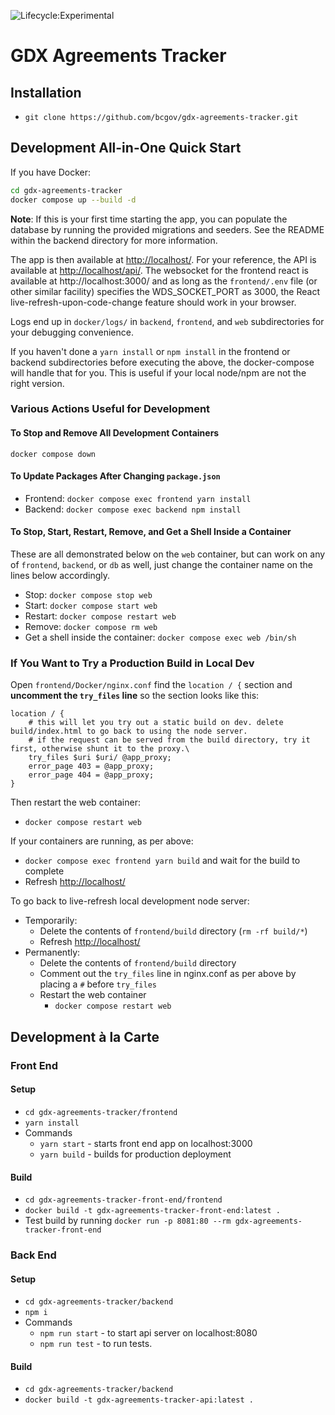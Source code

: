 ![Lifecycle:Experimental](https://img.shields.io/badge/Lifecycle-Experimental-339999)

# GDX Agreements Tracker

## Installation
* ```git clone https://github.com/bcgov/gdx-agreements-tracker.git```

## Development All-in-One Quick Start
If you have Docker:
```bash
cd gdx-agreements-tracker
docker compose up --build -d
```

**Note**: If this is your first time starting the app, you can populate the database by running the provided migrations and seeders. See the README within the backend directory for more information.

The app is then available at [http://localhost/](http://localhost/). For your reference, the API is available at [http://localhost/api/](http://localhost/api/). The websocket for the frontend react is available at http://localhost:3000/ and as long as the `frontend/.env` file (or other similar facility) specifies the WDS_SOCKET_PORT as 3000, the React live-refresh-upon-code-change feature should work in your browser. 

Logs end up in `docker/logs/` in `backend`, `frontend`, and `web` subdirectories for your debugging convenience.

If you haven't done a `yarn install` or `npm install` in the frontend or backend subdirectories before executing the above, the docker-compose will handle that for you. This is useful if your local node/npm are not the right version.

### Various Actions Useful for Development
#### To Stop and Remove All Development Containers
`docker compose down`

#### To Update Packages After Changing `package.json`
* Frontend: `docker compose exec frontend yarn install`
* Backend: `docker compose exec backend npm install`

#### To Stop, Start, Restart, Remove, and Get a Shell Inside a Container
These are all demonstrated below on the `web` container, but can work on any of `frontend`, `backend`, or `db` as well, just change the container name on the lines below accordingly.
* Stop: `docker compose stop web`
* Start: `docker compose start web`
* Restart: `docker compose restart web`
* Remove: `docker compose rm web`
* Get a shell inside the container: `docker compose exec web /bin/sh`

### If You Want to Try a Production Build in Local Dev
Open `frontend/Docker/nginx.conf` find the `location / {` section and **uncomment the `try_files` line** so the section looks like this:
```
location / {
    # this will let you try out a static build on dev. delete build/index.html to go back to using the node server.
    # if the request can be served from the build directory, try it first, otherwise shunt it to the proxy.\
    try_files $uri $uri/ @app_proxy;
    error_page 403 = @app_proxy;
    error_page 404 = @app_proxy;
}
```
Then restart the web container:
* `docker compose restart web`

If your containers are running, as per above:

* `docker compose exec frontend yarn build` and wait for the build to complete
* Refresh [http://localhost/](http://localhost/)

To go back to live-refresh local development node server:
* Temporarily:
  * Delete the contents of `frontend/build` directory (`rm -rf build/*`)
  * Refresh [http://localhost/](http://localhost/)
* Permanently:
  * Delete the contents of `frontend/build` directory
  * Comment out the `try_files` line in nginx.conf as per above by placing a `#` before `try_files`
  * Restart the web container
    * `docker compose restart web`

## Development à la Carte

### Front End

#### Setup
* ```cd gdx-agreements-tracker/frontend```
* ```yarn install```
* Commands
    * ```yarn start``` - starts front end app on localhost:3000
    * ```yarn build``` - builds for production deployment

#### Build
* ```cd gdx-agreements-tracker-front-end/frontend```
* ```docker build -t gdx-agreements-tracker-front-end:latest .```
* Test build by running ```docker run -p 8081:80 --rm gdx-agreements-tracker-front-end```


### Back End

#### Setup
* ```cd gdx-agreements-tracker/backend```
* ```npm i```
* Commands
  * ```npm run start``` - to start api server on localhost:8080
  * ```npm run test``` - to run tests.

#### Build
* ```cd gdx-agreements-tracker/backend```
* ```docker build -t gdx-agreements-tracker-api:latest .```
